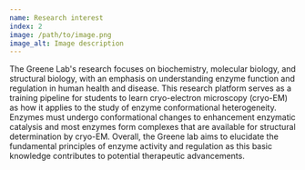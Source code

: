 ```yaml
---
name: Research interest
index: 2
image: /path/to/image.png
image_alt: Image description
---
```


The Greene Lab's research focuses on biochemistry, molecular biology, and structural biology, with an emphasis on understanding enzyme function and regulation in human health and disease. This research platform serves as a training pipeline for students to learn cryo-electron microscopy (cryo-EM) as how it applies to the study of enzyme conformational heterogeneity. Enzymes must undergo conformational changes to enhancement enzymatic catalysis and most enzymes form complexes that are available for structural determination by cryo-EM. Overall, the Greene lab aims to elucidate the fundamental principles of enzyme activity and regulation as this basic knowledge contributes to potential therapeutic advancements.
